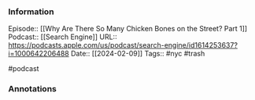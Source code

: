 ### Information

Episode:: [[Why Are There So Many Chicken Bones on the Street? Part 1]]
Podcast:: [[Search Engine]]
URL:: https://podcasts.apple.com/us/podcast/search-engine/id1614253637?i=1000642206488
Date:: [[2024-02-09]]
Tags:: #nyc #trash

#podcast


### Annotations

